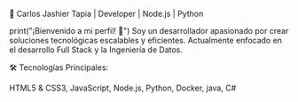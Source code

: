 🚀 Carlos Jashier Tapia | Developer | Node.js | Python

print("¡Bienvenido a mi perfil! 👋")
Soy un desarrollador apasionado por crear soluciones tecnológicas escalables y eficientes. Actualmente enfocado en el desarrollo Full Stack y la Ingeniería de Datos.

🛠️ Tecnologías Principales:

HTML5 & CSS3, JavaScript, Node.js, Python, Docker, java, C#
